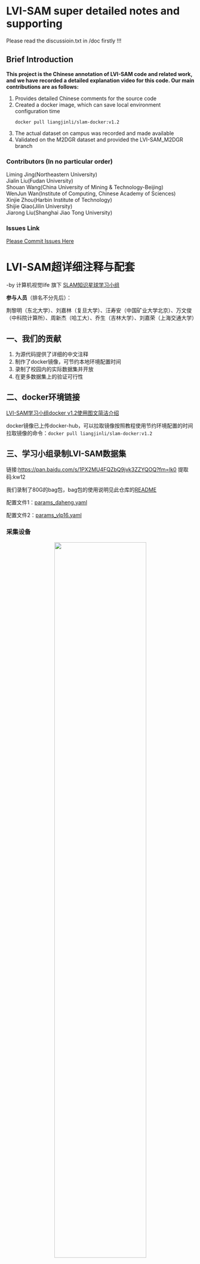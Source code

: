 # LVI-SAM super detailed notes and supporting

####
Please read the discussioin.txt in /doc firstly !!!
###


## Brief Introduction
**This project is the Chinese annotation of LVI-SAM code and related work, and we have recorded a detailed explanation video for this code. Our main contributions are as follows:**

1. Provides detailed Chinese comments for the source code
2. Created a docker image, which can save local environment configuration time
   ``` 
   docker pull liangjinli/slam-docker:v1.2
   ```
3. The actual dataset on campus was recorded and made available
4. Validated on the M2DGR dataset and provided the LVI-SAM_M2DGR branch   


### Contributors (In no particular order)
Liming Jing(Northeastern University)  
Jialin Liu(Fudan University)  
Shouan Wang(China University of Mining & Technology-Beijing)   
WenJun Wan(Institute of Computing, Chinese Academy of Sciences)  
Xinjie Zhou(Harbin Institute of Technology)  
Shijie Qiao(Jilin University)  
Jiarong Liu(Shanghai Jiao Tong University)

### Issues Link

[Please Commit Issues Here](https://github.com/shuttworth/Record_Issues_For_LVI-SAM_detailed_comments/issues)

# LVI-SAM超详细注释与配套

-by 计算机视觉life 旗下 [SLAM知识星球学习小组](https://mp.weixin.qq.com/s/Lzn7jUPRwpbMqe-5Ku9Ksg)

**参与人员**（排名不分先后）：

荆黎明（东北大学）、刘嘉林（复旦大学）、汪寿安（中国矿业大学北京）、万文俊（中科院计算所）、周新杰（哈工大）、乔生（吉林大学）、刘嘉荣（上海交通大学）

## 一、我们的贡献
1. 为源代码提供了详细的中文注释
2. 制作了docker镜像，可节约本地环境配置时间
3. 录制了校园内的实际数据集并开放
4. 在更多数据集上的验证可行性

## 二、docker环境链接

[LVI-SAM学习小组docker v1.2使用图文简洁介绍](https://github.com/electech6/LVI-SAM_detailed_comments/blob/master/LVI-SAM%E5%AD%A6%E4%B9%A0%E5%B0%8F%E7%BB%84docker%20v1.2%E4%BD%BF%E7%94%A8%E5%9B%BE%E6%96%87%E7%AE%80%E6%B4%81%E4%BB%8B%E7%BB%8D.pdf)

docker镜像已上传docker-hub，可以拉取镜像按照教程使用节约环境配置的时间
拉取镜像的命令：```docker pull liangjinli/slam-docker:v1.2```


## 三、学习小组录制LVI-SAM数据集

链接:https://pan.baidu.com/s/1PX2MU4FQZbQ9jvk3ZZYQOQ?fm=lk0 
提取码:kw12

我们录制了80G的bag包，bag包的使用说明见此仓库的[README](https://github.com/shuttworth/Record_Issues_For_LVI-SAM_detailed_comments)

配置文件1：[params_daheng.yaml](https://github.com/shuttworth/Record_Issues_For_LVI-SAM_detailed_comments/blob/main/yaml/params_daheng.yaml)

配置文件2：[params_vlp16.yaml](https://github.com/shuttworth/Record_Issues_For_LVI-SAM_detailed_comments/blob/main/yaml/params_vlp16.yaml)


### 采集设备

<center>
<img src="https://github.com/shuttworth/Record_Issues_For_LVI-SAM_detailed_comments/blob/main/img/device.jpg" width="70%">
</center>


### 建图效果
<center>
<img src="https://github.com/shuttworth/Record_Issues_For_LVI-SAM_detailed_comments/blob/main/img/result.png" width="70%">
</center>



## 四、在M2DGR数据集上演示
感谢上海交通大学邹丹平老师团队录制的开源数据集M2DGR，提供了更为丰富的多传感器数据方便我们验证LVI-SAM算法  
数据集链接：https://github.com/SJTU-ViSYS/M2DGR  
我们在该数据集上进行了相关适配，如果您想使用它，请切换到LVI-SAM_M2DGR分支
<center>
<img src="https://github.com/shuttworth/Record_Issues_For_LVI-SAM_detailed_comments/blob/main/img/gate_01_v1.gif" width="70%">
</center>

<center>
<img src="https://github.com/shuttworth/Record_Issues_For_LVI-SAM_detailed_comments/blob/main/img/street_08_v1.gif" width="70%">
</center>



## 五、学习小组分享顺序

1. **LVI-SAM英文论文精读** 
2. **简单捋一遍LOAM到LVI-SAM的方法跃迁**
3. **visual_feature + featureExtraction** ，横向对比视觉和雷达的提取特征思路上的异同 
4. **imuPreintergation.cpp**，结合imu预积分的原理推导和代码讲解 
5. **visual_estimator** ，视觉里程计部分
6. **imageProjection.cpp** ，激光雷达数据去畸变 
7. **mapOptmization**  ，因子图优化
8. **visual_loop** ，视觉回环模块 
9. **回顾盘点**，理清系统的数据流动，节点之间的关系和总览

视频和课件分享见 [cvlife.net](https://cvlife.net/detail/p_620a027fe4b02b82584a90e2/6) 



## 六、中文代码注释

中文注释的代码已全部上传

期待反馈当前注释存在的问题！



## 七、LVI-SAM 原仓库链接

https://github.com/TixiaoShan/LVI-SAM

# lvi-sam_noted
